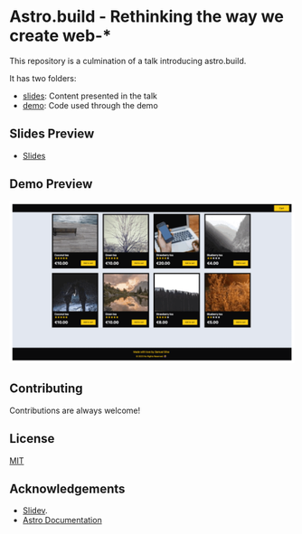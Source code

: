# Astro.build - Rethinking the way we create web-*

This repository is a culmination of a talk introducing astro.build. 


It has two folders:


- [slides](./slides): Content presented in the talk
- [demo](./demo): Code used through the demo

## Slides Preview

- [Slides](https://slides-building-with-astro.netlify.app/)

## Demo Preview

<img src="./screenshots/slides.gif" />

## Contributing

Contributions are always welcome!

## License

[MIT](https://choosealicense.com/licenses/mit/)

## Acknowledgements

- [Slidev](https://sli.dev/).
- [Astro Documentation](https://astro.build/)

